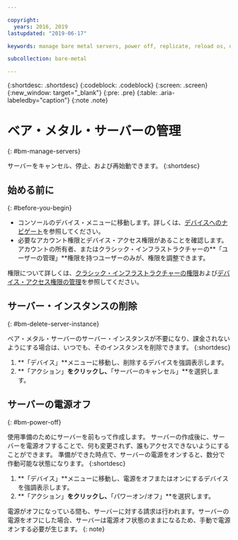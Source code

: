 ```yaml
---

copyright:
  years: 2016, 2019
lastupdated: "2019-06-17"

keywords: manage bare metal servers, power off, replicate, reload os, delete server, manage server

subcollection: bare-metal

---
```


{:shortdesc: .shortdesc}
{:codeblock: .codeblock}
{:screen: .screen}
{:new_window: target="_blank"}
{:pre: .pre}
{:table: .aria-labeledby="caption"}
{:note .note}

# ベア・メタル・サーバーの管理
{: #bm-manage-servers}

サーバーをキャンセル、停止、および再始動できます。
{:shortdesc}

## 始める前に
{: #before-you-begin}

* コンソールのデバイス・メニューに移動します。詳しくは、[デバイスへのナビゲート](/docs/bare-metal?topic=virtual-servers-navigating-devices)を参照してください。
* 必要なアカウント権限とデバイス・アクセス権限があることを確認します。アカウントの所有者、またはクラシック・インフラストラクチャーの**「ユーザーの管理」**権限を持つユーザーのみが、権限を調整できます。

権限について詳しくは、[クラシック・インフラストラクチャーの権限](/docs/iam?topic=iam-infrapermission#infrapermission)および[デバイス・アクセス権限の管理](/docs/bare-metal?topic=virtual-servers-managing-device-access)を参照してください。


<!-- ## Replicating a server instance
{: #bm-replicate-server-instance}

You can copy or clone a bare metal server instance to replicate the server configuration and quickly get a new server up and running.
{:shortdesc}

To clone the instance:
 1. Go to the **Device** menu and highlight the device to be copied.
 2. Click **Actions** and select **Configure Replica**. All configurations are copied. No data or content is not copied.
 3. Enter a unique server name.
 4. Specify the domain name. -->

<!-- ## Reloading the operating system
{: #bm-reload-os}

Occasionally, you might want to reload the operating system on your server.
{:shortdesc}

To reload the operating system, follow these steps.
 1. Back up all data before you start. If you don't back up your data, all data that is on the primary disk is lost. But, secondary disk data stays intact.
 2. Go to the **Devices** menu and highlight the device to be reloaded.
 3. Click **Actions** and select **OS Reload**. You can select one of these options:
  * Change the operating system to a different one and start over with new configurations.
  * Keep the existing operating system with the current configurations, but wipe out the server to start over.

During the OS reload, the server is offline and unavailable for use. Reload time varies based on server capacity and operating system. If you defined a provision script, all configurations are restored after the reload completes. Data was backed up before the OS reload can be uploaded the server when the server is available. -->

## サーバー・インスタンスの削除
{: #bm-delete-server-instance}

ベア・メタル・サーバーのサーバー・インスタンスが不要になり、課金されないようにする場合は、いつでも、そのインスタンスを削除できます。
{:shortdesc}

1. **「デバイス」**メニューに移動し、削除するデバイスを強調表示します。
2. **「アクション」**をクリックし、**「サーバーのキャンセル」**を選択します。

## サーバーの電源オフ
{: #bm-power-off}

使用準備のためにサーバーを前もって作成します。 サーバーの作成後に、サーバーを電源オフすることで、何も変更されず、誰もアクセスできないようにすることができます。 準備ができた時点で、サーバーの電源をオンすると、数分で作動可能な状態になります。
{:shortdesc}

1. **「デバイス」**メニューに移動し、電源をオフまたはオンにするデバイスを強調表示します。
2. **「アクション」**をクリックし、**「パワーオン/オフ」**を選択します。

電源がオフになっている間も、サーバーに対する請求は行われます。サーバーの電源をオフにした場合、サーバーは電源オフ状態のままになるため、手動で電源オンする必要が生じます。
{: note}
